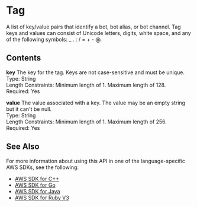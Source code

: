 # Tag<a name="API_Tag"></a>

A list of key/value pairs that identify a bot, bot alias, or bot channel\. Tag keys and values can consist of Unicode letters, digits, white space, and any of the following symbols: \_ \. : / = \+ \- @\. 

## Contents<a name="API_Tag_Contents"></a>

 **key**   <a name="lex-Type-Tag-key"></a>
The key for the tag\. Keys are not case\-sensitive and must be unique\.  
Type: String  
Length Constraints: Minimum length of 1\. Maximum length of 128\.  
Required: Yes

 **value**   <a name="lex-Type-Tag-value"></a>
The value associated with a key\. The value may be an empty string but it can't be null\.  
Type: String  
Length Constraints: Minimum length of 1\. Maximum length of 256\.  
Required: Yes

## See Also<a name="API_Tag_SeeAlso"></a>

For more information about using this API in one of the language\-specific AWS SDKs, see the following:
+  [AWS SDK for C\+\+](https://docs.aws.amazon.com/goto/SdkForCpp/lex-models-2017-04-19/Tag) 
+  [AWS SDK for Go](https://docs.aws.amazon.com/goto/SdkForGoV1/lex-models-2017-04-19/Tag) 
+  [AWS SDK for Java](https://docs.aws.amazon.com/goto/SdkForJava/lex-models-2017-04-19/Tag) 
+  [AWS SDK for Ruby V3](https://docs.aws.amazon.com/goto/SdkForRubyV3/lex-models-2017-04-19/Tag) 